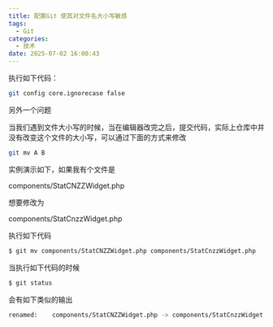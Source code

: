 ```yaml
---
title: 配置Git 使其对文件名大小写敏感
tags:
  - Git
categories:
  - 技术
date: 2025-07-02 16:00:43
---
```


执行如下代码：

```bash
git config core.ignorecase false
```

另外一个问题

当我们遇到文件大小写的时候，当在编辑器改完之后，提交代码，实际上仓库中并没有改变这个文件的大小写，可以通过下面的方式来修改

```bash
git mv A B
```

实例演示如下，如果我有个文件是

components/StatCNZZWidget.php

想要修改为

components/StatCnzzWidget.php

执行如下代码

```bash
$ git mv components/StatCNZZWidget.php components/StatCnzzWidget.php
```

当执行如下代码的时候

```bash
$ git status
```

会有如下类似的输出

```bash
renamed:    components/StatCNZZWidget.php -> components/StatCnzzWidget.php
```


